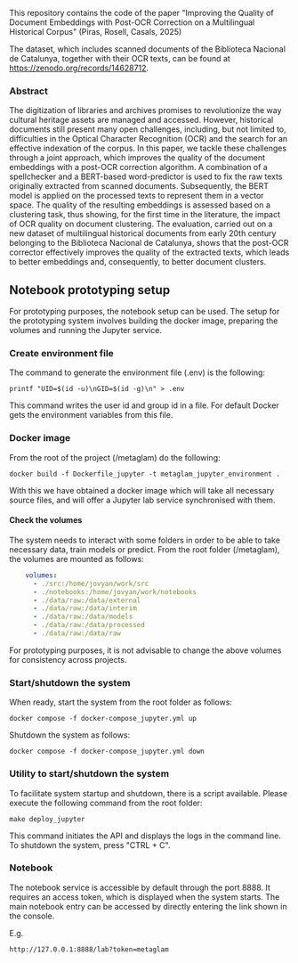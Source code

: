 This repository contains the code of the paper "Improving the Quality of Document Embeddings with Post-OCR Correction on a Multilingual Historical Corpus" (Piras, Rosell, Casals, 2025)

The dataset, which includes scanned documents of the Biblioteca Nacional de Catalunya, together with their OCR texts, can be found at https://zenodo.org/records/14628712.

### Abstract

The digitization of libraries and archives promises to revolutionize the way cultural heritage assets are managed and accessed. However, historical documents still present many open challenges, including, but not limited to, difficulties in the Optical Character Recognition (OCR) and the search for an effective indexation of the corpus. In this paper, we tackle these challenges through a joint approach, which improves the quality of the document embeddings with a post-OCR correction algorithm. A combination of a spellchecker and a BERT-based word-predictor is used to fix the raw texts originally extracted from scanned documents. Subsequently, the BERT model is applied on the processed texts to represent them in a vector space. The quality of the resulting embeddings is assessed based on a clustering task, thus showing, for the first time in the literature, the impact of OCR quality on document clustering. The evaluation, carried out on a new dataset of multilingual historical documents from early 20th century belonging to the Biblioteca Nacional de Catalunya, shows that the post-OCR corrector effectively improves the quality of the extracted texts, which leads to better embeddings and, consequently, to better document clusters.

## Notebook prototyping setup

For prototyping purposes, the notebook setup can be used. The setup for the
prototyping system involves building the docker image, preparing the volumes
and running the Jupyter service.

### Create environment file 

The command to generate the environment file (.env) is the following:

```commandline
printf "UID=$(id -u)\nGID=$(id -g)\n" > .env 
```

This command writes the user id and group id in a file. For default Docker 
gets the environment variables from this file.

### Docker image

From the root of the project (/metaglam) do the following:

```commandline
docker build -f Dockerfile_jupyter -t metaglam_jupyter_environment .
```

With this we have obtained a docker image which will take all necessary source
files, and will offer a Jupyter lab service synchronised with them.

#### Check the volumes

The system needs to interact with some folders in order to be able to take
necessary data, train models or predict. From the root folder (/metaglam), the
volumes are mounted as follows:

```yaml
    volumes:
      - ./src:/home/jovyan/work/src
      - ./notebooks:/home/jovyan/work/notebooks
      - ./data/raw:/data/external
      - ./data/raw:/data/interim
      - ./data/raw:/data/models
      - ./data/raw:/data/processed
      - ./data/raw:/data/raw
```

For prototyping purposes, it is not advisable to change the above volumes for
consistency across projects.

### Start/shutdown the system

When ready, start the system from the root folder as follows:

```commandline
docker compose -f docker-compose_jupyter.yml up
```

Shutdown the system as follows:

```commandline
docker compose -f docker-compose_jupyter.yml down
```

### Utility to start/shutdown the system

To facilitate system startup and shutdown, there is a script available. 
Please execute the following command from the root folder:

```commandline
make deploy_jupyter
```

This command initiates the API and displays the logs in the command line. 
To shutdown the system, press "CTRL + C".

### Notebook

The notebook service is accessible by default through the port 8888. It
requires an access token, which is displayed when the system starts. The main
notebook entry can be accessed by directly entering the link shown in
the console.

E.g.

```
http://127.0.0.1:8888/lab?token=metaglam
```


